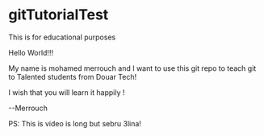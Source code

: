 # gitTutorialTest
This is for educational purposes



Hello World!!!

My name is mohamed merrouch and I want to use this git repo to teach git to Talented students from Douar Tech!

I wish that you will learn it happily !


--Merrouch

PS: This is video is long but sebru 3lina!